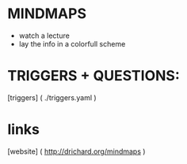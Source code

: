 MINDMAPS
===
- watch a lecture
- lay the info in a colorfull scheme

TRIGGERS + QUESTIONS:
==
[triggers] ( ./triggers.yaml )

links
==
[website] ( http://drichard.org/mindmaps )
